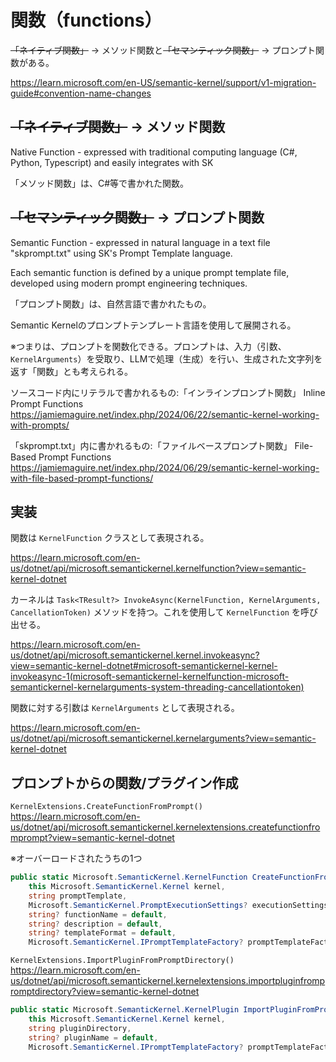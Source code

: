 # 関数（functions）

~~「ネイティブ関数」~~ → メソッド関数と~~「セマンティック関数」~~ → プロンプト関数がある。

https://learn.microsoft.com/en-US/semantic-kernel/support/v1-migration-guide#convention-name-changes

## ~~「ネイティブ関数」~~ → メソッド関数

Native Function - expressed with traditional computing language (C#, Python, Typescript) and easily integrates with SK

「メソッド関数」は、C#等で書かれた関数。

## ~~「セマンティック関数」~~ → プロンプト関数

Semantic Function - expressed in natural language in a text file "skprompt.txt" using SK's Prompt Template language. 

Each semantic function is defined by a unique prompt template file, developed using modern prompt engineering techniques.

「プロンプト関数」は、自然言語で書かれたもの。

Semantic Kernelのプロンプトテンプレート言語を使用して展開される。

※つまりは、プロンプトを関数化できる。プロンプトは、入力（引数、`KernelArguments`）を受取り、LLMで処理（生成）を行い、生成された文字列を返す「関数」とも考えられる。

ソースコード内にリテラルで書かれるもの:「インラインプロンプト関数」
Inline Prompt Functions
https://jamiemaguire.net/index.php/2024/06/22/semantic-kernel-working-with-prompts/

「skprompt.txt」内に書かれるもの:「ファイルベースプロンプト関数」
File-Based Prompt Functions
https://jamiemaguire.net/index.php/2024/06/29/semantic-kernel-working-with-file-based-prompt-functions/


## 実装

関数は `KernelFunction` クラスとして表現される。

https://learn.microsoft.com/en-us/dotnet/api/microsoft.semantickernel.kernelfunction?view=semantic-kernel-dotnet

カーネルは `Task<TResult?> InvokeAsync(KernelFunction, KernelArguments, CancellationToken)` メソッドを持つ。これを使用して `KernelFunction` を呼び出せる。

https://learn.microsoft.com/en-us/dotnet/api/microsoft.semantickernel.kernel.invokeasync?view=semantic-kernel-dotnet#microsoft-semantickernel-kernel-invokeasync-1(microsoft-semantickernel-kernelfunction-microsoft-semantickernel-kernelarguments-system-threading-cancellationtoken)

関数に対する引数は `KernelArguments` として表現される。

https://learn.microsoft.com/en-us/dotnet/api/microsoft.semantickernel.kernelarguments?view=semantic-kernel-dotnet



## プロンプトからの関数/プラグイン作成

`KernelExtensions.CreateFunctionFromPrompt()` https://learn.microsoft.com/en-us/dotnet/api/microsoft.semantickernel.kernelextensions.createfunctionfromprompt?view=semantic-kernel-dotnet

※オーバーロードされたうちの1つ

```c#
public static Microsoft.SemanticKernel.KernelFunction CreateFunctionFromPrompt (
    this Microsoft.SemanticKernel.Kernel kernel, 
    string promptTemplate, 
    Microsoft.SemanticKernel.PromptExecutionSettings? executionSettings = default, 
    string? functionName = default, 
    string? description = default, 
    string? templateFormat = default, 
    Microsoft.SemanticKernel.IPromptTemplateFactory? promptTemplateFactory = default);
```

`KernelExtensions.ImportPluginFromPromptDirectory()` https://learn.microsoft.com/en-us/dotnet/api/microsoft.semantickernel.kernelextensions.importpluginfrompromptdirectory?view=semantic-kernel-dotnet

```c#
public static Microsoft.SemanticKernel.KernelPlugin ImportPluginFromPromptDirectory (
    this Microsoft.SemanticKernel.Kernel kernel, 
    string pluginDirectory, 
    string? pluginName = default, 
    Microsoft.SemanticKernel.IPromptTemplateFactory? promptTemplateFactory = default);
```
